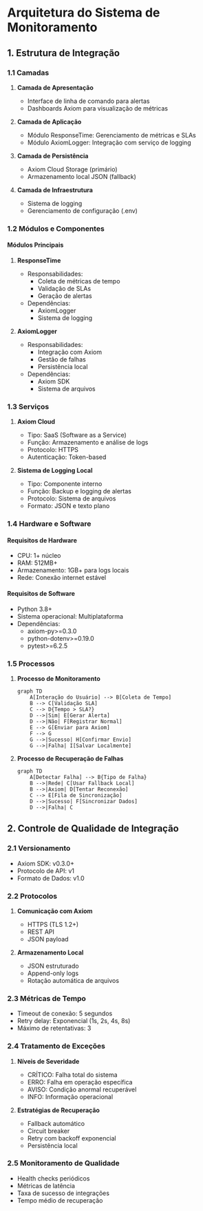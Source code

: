 # Arquitetura do Sistema de Monitoramento

## 1. Estrutura de Integração

### 1.1 Camadas
1. **Camada de Apresentação**
   - Interface de linha de comando para alertas
   - Dashboards Axiom para visualização de métricas

2. **Camada de Aplicação**
   - Módulo ResponseTime: Gerenciamento de métricas e SLAs
   - Módulo AxiomLogger: Integração com serviço de logging

3. **Camada de Persistência**
   - Axiom Cloud Storage (primário)
   - Armazenamento local JSON (fallback)

4. **Camada de Infraestrutura**
   - Sistema de logging
   - Gerenciamento de configuração (.env)

### 1.2 Módulos e Componentes

#### Módulos Principais
1. **ResponseTime**
   - Responsabilidades:
     * Coleta de métricas de tempo
     * Validação de SLAs
     * Geração de alertas
   - Dependências:
     * AxiomLogger
     * Sistema de logging

2. **AxiomLogger**
   - Responsabilidades:
     * Integração com Axiom
     * Gestão de falhas
     * Persistência local
   - Dependências:
     * Axiom SDK
     * Sistema de arquivos

### 1.3 Serviços

1. **Axiom Cloud**
   - Tipo: SaaS (Software as a Service)
   - Função: Armazenamento e análise de logs
   - Protocolo: HTTPS
   - Autenticação: Token-based

2. **Sistema de Logging Local**
   - Tipo: Componente interno
   - Função: Backup e logging de alertas
   - Protocolo: Sistema de arquivos
   - Formato: JSON e texto plano

### 1.4 Hardware e Software

#### Requisitos de Hardware
- CPU: 1+ núcleo
- RAM: 512MB+ 
- Armazenamento: 1GB+ para logs locais
- Rede: Conexão internet estável

#### Requisitos de Software
- Python 3.8+
- Sistema operacional: Multiplataforma
- Dependências:
  * axiom-py>=0.3.0
  * python-dotenv>=0.19.0
  * pytest>=6.2.5

### 1.5 Processos

1. **Processo de Monitoramento**
   ```mermaid
   graph TD
       A[Interação do Usuário] --> B[Coleta de Tempo]
       B --> C[Validação SLA]
       C --> D{Tempo > SLA?}
       D -->|Sim| E[Gerar Alerta]
       D -->|Não| F[Registrar Normal]
       E --> G[Enviar para Axiom]
       F --> G
       G -->|Sucesso| H[Confirmar Envio]
       G -->|Falha| I[Salvar Localmente]
   ```

2. **Processo de Recuperação de Falhas**
   ```mermaid
   graph TD
       A[Detectar Falha] --> B{Tipo de Falha}
       B -->|Rede| C[Usar Fallback Local]
       B -->|Axiom| D[Tentar Reconexão]
       C --> E[Fila de Sincronização]
       D -->|Sucesso| F[Sincronizar Dados]
       D -->|Falha| C
   ```

## 2. Controle de Qualidade de Integração

### 2.1 Versionamento
- Axiom SDK: v0.3.0+
- Protocolo de API: v1
- Formato de Dados: v1.0

### 2.2 Protocolos
1. **Comunicação com Axiom**
   - HTTPS (TLS 1.2+)
   - REST API
   - JSON payload

2. **Armazenamento Local**
   - JSON estruturado
   - Append-only logs
   - Rotação automática de arquivos

### 2.3 Métricas de Tempo
- Timeout de conexão: 5 segundos
- Retry delay: Exponencial (1s, 2s, 4s, 8s)
- Máximo de retentativas: 3

### 2.4 Tratamento de Exceções
1. **Níveis de Severidade**
   - CRÍTICO: Falha total do sistema
   - ERRO: Falha em operação específica
   - AVISO: Condição anormal recuperável
   - INFO: Informação operacional

2. **Estratégias de Recuperação**
   - Fallback automático
   - Circuit breaker
   - Retry com backoff exponencial
   - Persistência local

### 2.5 Monitoramento de Qualidade
- Health checks periódicos
- Métricas de latência
- Taxa de sucesso de integrações
- Tempo médio de recuperação 